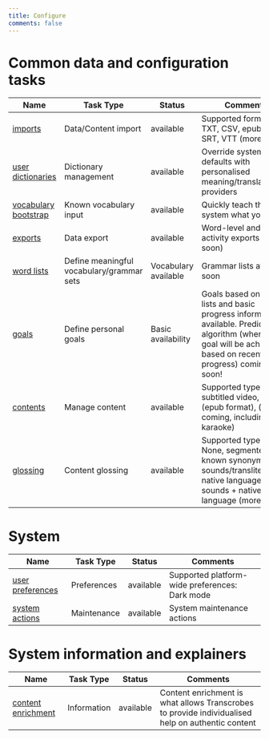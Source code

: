 ```yaml
---
title: Configure
comments: false
---
```


# Common data and configuration tasks

| Name | Task Type | Status | Comments |
|----------|-------------|------|------|
| [imports](/page/software/configure/imports) | Data/Content import | available | Supported formats: TXT, CSV, epub (v3), SRT, VTT (more soon) |
| [user dictionaries](/page/software/configure/userdictionaries) | Dictionary management | available | Override system defaults with personalised meaning/translation providers |
| [vocabulary bootstrap](/page/software/configure/listrobes) | Known vocabulary input | available | Quickly teach the system what you know |
| [exports](/page/software/configure/exports) | Data export | available | Word-level and daily activity exports (more soon) |
| [word lists](/page/software/configure/wordlists) | Define meaningful vocabulary/grammar sets | Vocabulary available | Grammar lists available soon |
| [goals](/page/software/configure/goals) | Define personal goals | Basic availability | Goals based on single lists and basic progress information available. Predictive algorithm (when the goal will be achieved based on recent progress) coming soon! |
| [contents](/page/software/configure/contents) | Manage content | available | Supported types: subtitled video, ebooks (epub format), (more coming, including karaoke) |
| [glossing](/page/software/configure/glossing) | Content glossing | available | Supported types: None, segmented, known synonym, sounds/transliterations, native language, sounds + native language (more soon) |

# System

| Name | Task Type | Status | Comments |
|----------|-------------|------|------|
| [user preferences](/page/software/configure/preferences) | Preferences | available | Supported platform-wide preferences: Dark mode |
| [system actions](/page/software/configure/system) | Maintenance | available | System maintenance actions |

# System information and explainers

| Name | Task Type | Status | Comments |
|----------|-------------|------|------|
| [content enrichment](/page/software/configure/enrichment) | Information | available | Content enrichment is what allows Transcrobes to provide individualised help on authentic content |

